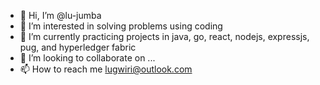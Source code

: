 - 👋 Hi, I’m @lu-jumba
- 👀 I’m interested in solving problems using coding
- 🌱 I’m currently practicing projects in java, go, react, nodejs, expressjs, pug, and hyperledger fabric
- 💞️ I’m looking to collaborate on ...
- 📫 How to reach me lugwiri@outlook.com

<!---
lu-jumba/lu-jumba is a ✨ special ✨ repository because its `README.md` (this file) appears on your GitHub profile.
You can click the Preview link to take a look at your changes.
--->
